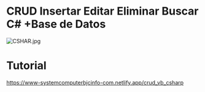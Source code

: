 # CRUD Insertar Editar Eliminar Buscar C# +Base de Datos  
![CSHAR.jpg](https://www-systemcomputerbjcinfo-com.netlify.app/assets/img/services/CSHAR.jpg)
# Tutorial 
https://www-systemcomputerbjcinfo-com.netlify.app/crud_vb_csharp

